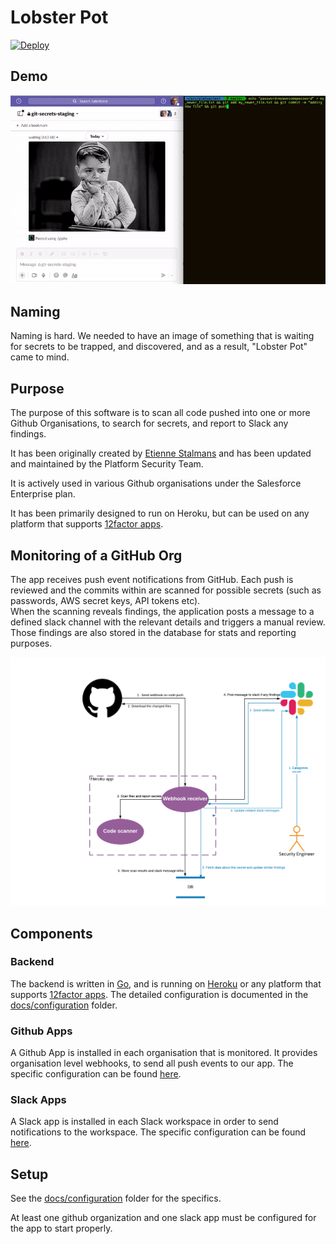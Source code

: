 # Lobster Pot

[![Deploy](https://www.herokucdn.com/deploy/button.svg)](https://heroku.com/deploy?template=https://github.com/salesforce/lobster-pot)

## Demo

![demo](docs/medias/demo.gif)

## Naming

Naming is hard. We needed to have an image of something that is waiting for secrets to be trapped, and discovered, and as a result, "Lobster Pot" came to mind.

## Purpose

The purpose of this software is to scan all code pushed into one or more Github Organisations, to search for secrets, and report to Slack any findings.

It has been originally created by [Etienne Stalmans](https://github.com/staaldraad) and has been updated and maintained by the Platform Security Team.

It is actively used in various Github organisations under the Salesforce Enterprise plan.

It has been primarily designed to run on Heroku, but can be used on any platform that supports [12factor apps](https://12factor.net/).

## Monitoring of a GitHub Org

The app receives push event notifications from GitHub. Each push is reviewed and the commits within are scanned for possible secrets (such as passwords, AWS secret keys, API tokens etc).  
When the scanning reveals findings, the application posts a message to a defined slack channel with the relevant details and triggers a manual review.  
Those findings are also stored in the database for stats and reporting purposes.

![Data Flow Diagram](docs/medias/data-flow-diagram.png)

## Components

### Backend

The backend is written in [Go](https://golang.org/), and is running on [Heroku](https://www.heroku.com/) or any platform that supports [12factor apps](https://12factor.net/). The detailed configuration is documented in the  [docs/configuration](docs/configuration) folder.

### Github Apps

A Github App is installed in each organisation that is monitored. It provides organisation level webhooks, to send all push events to our app. The specific configuration can be found [here](docs/configuration/github_apps.md).

### Slack Apps

A Slack app is installed in each Slack workspace in order to send notifications to the workspace. The specific configuration can be found [here](docs/configuration/slack.md).

## Setup

See the [docs/configuration](docs/configuration) folder for the specifics.

At least one github organization and one slack app must be configured for the app to start properly.
